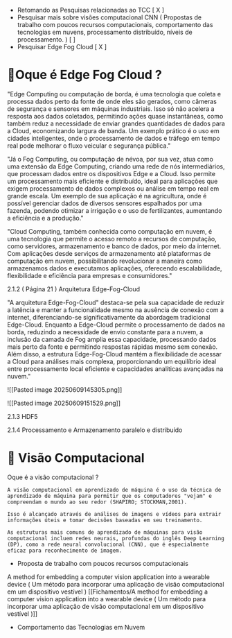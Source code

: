 
* Retomando as Pesquisas relacionadas ao TCC [ X ]
* Pesquisar mais sobre visões computacional CNN ( Propostas de trabalho com poucos recursos computacionais, comportamento das tecnologias em nuvens, processamento distribuído, níveis de processamento. ) [ ] 
*  Pesquisar Edge Fog Cloud [ X ] 


# 📌**Oque é Edge Fog Cloud ?**

"Edge Computing ou computação de borda, é uma tecnologia que coleta e processa dados perto da fonte de onde eles são gerados, como câmeras de segurança e sensores em máquinas industriais. Isso só não acelera a resposta aos dados coletados, permitindo ações quase instantâneas, como também reduz a necessidade de enviar grandes quantidades de dados para a Cloud, economizando largura de banda.  Um exemplo prático é o uso em cidades inteligentes, onde o processamento de dados e tráfego em tempo real pode melhorar o fluxo veicular e segurança pública."

"Já o Fog Computing, ou computação de névoa, por sua vez, atua como uma extensão da Edge Computing, criando uma rede de nós intermediários, que processam dados entre os dispositivos Edge e a Cloud. Isso permite um processamento mais eficiente e distribuído, ideal para aplicações que exigem processamento de dados complexos ou análise em tempo real em grande escala. Um exemplo de sua aplicação é na agricultura, onde é possível gerenciar dados de diversos sensores espalhados por uma fazenda, podendo otimizar a irrigação e o uso de fertilizantes, aumentando a eficiência e a produção."

"Cloud Computing, também conhecida como computação em nuvem, é uma tecnologia que permite o acesso remoto a recursos de computação, como servidores, armazenamento e banco de dados, por meio da internet. Com aplicações desde serviços de armazenamento até plataformas de computação em nuvem, possibilitando revolucionar a maneira como armazenamos dados e executamos aplicações, oferecendo escalabilidade, flexibilidade e eficiência para empresas e consumidores."

2.1.2 ( Página 21 ) Arquitetura Edge-Fog-Cloud

"A arquitetura Edge-Fog-Cloud" destaca-se pela sua capacidade de reduzir a latência e manter a funcionalidade mesmo na ausência de conexão com a internet, diferenciando-se significativamente da abordagem tradicional Edge-Cloud. Enquanto a Edge-Cloud permite o processamento de dados na borda, reduzindo a necessidade de envio constante para a nuvem, a inclusão da camada de Fog amplia essa capacidade, processando dados mais perto da fonte e permitindo respostas rápidas mesmo sem conexão. Além disso, a estrutura Edge-Fog-Cloud mantém a flexibilidade de acessar a Cloud para análises mais complexa, proporcionando um equilíbrio ideal entre processamento local eficiente e capacidades analíticas avançadas na nuvem."

![[Pasted image 20250609145305.png]]

![[Pasted image 20250609151529.png]]

2.1.3 HDF5

2.1.4 Processamento e Armazenamento paralelo e distribuído



# 📌 **Visão Computacional** 



Oque é a visão computacional ? 
```
A visão computacional em aprendizado de máquina é o uso da técnica de aprendizado de máquina para permitir que os computadores "vejam" e compreendam o mundo ao seu redor (SHAPIRO; STOCKMAN,2001).

Isso é alcançado através de análises de imagens e vídeos para extrair informações úteis e tomar decisões baseadas em seu treinamento.

As estruturas mais comuns de aprendizado de máquinas para visão computacional incluem redes neurais, profundas do inglês Deep Learning (DP), como a rede neural convolucional (CNN), que é especialmente eficaz para reconhecimento de imagem.
```

* Proposta de trabalho com poucos recursos computacionais


A method for embedding a computer vision application into a wearable device ( Um método para incorporar uma aplicação de visão computacional em um dispositivo vestível )  [[Fichamentos/A method for embedding a computer vision application into a wearable device ( Um método para incorporar uma aplicação de visão computacional em um dispositivo vestível )]]


* Comportamento das Tecnologias em Nuvem


